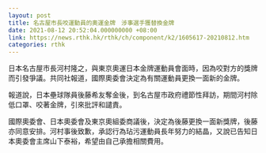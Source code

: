 ```yaml
---
layout: post
title: 名古屋市長咬運動員的奧運金牌　涉事選手獲替換金牌
date: 2021-08-12 20:52:04.000000000 +08:00
link: https://news.rthk.hk/rthk/ch/component/k2/1605617-20210812.htm
categories: rthk
---
```


日本名古屋市長河村隆之，與東京奧運日本金牌運動員會面時，因為咬對方的獎牌而引發爭議。共同社報道，國際奧委會決定為有關運動員更換一面新的金牌。

報道說，日本壘球隊員後藤希友奪金後，到名古屋市政府禮節性拜訪，期間河村除低口罩、咬著金牌，引來批評和譴責。

國際奧委會、日本奧委會及東京奧組委商議後，決定為後藤更換一面新獎牌，後藤亦同意安排。河村事後致歉，承認行為玷污運動員長年努力的結晶，又說已告知日本奧委會主席山下泰裕，希望由自己承擔相關費用。

